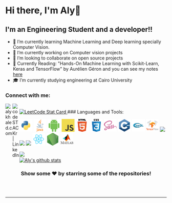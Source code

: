 <!-- ### Hi there 👋 -->

<!--
**alykhaled/alykhaled** is a ✨ _special_ ✨ repository because its `README.md` (this file) appears on your GitHub profile.

Here are some ideas to get you started:


-->
<h1>Hi there, I'm Aly👋</h1>
<!-- 
[![Website](https://img.shields.io/website?label=codeSTACKr.com&style=for-the-badge&url=https%3A%2F%2Fcodestackr.com)](https://codestackr.com)
[![Twitter Follow](https://img.shields.io/twitter/follow/codeSTACKr?color=1DA1F2&logo=twitter&style=for-the-badge)](https://twitter.com/intent/follow?original_referer=https%3A%2F%2Fgithub.com%2FcodeSTACKr&screen_name=codeSTACKr)
 -->
 
## I'm an Engineering Student and a developer!!

- 🌱 I’m currently learning Machine Learning and Deep learning specially Computer Vision.
- 🔭 I’m currently working on Computer vision projects 
- 👯 I’m looking to collaborate on open source projects
- 📖 Currently Reading: "Hands-On Machine Learning with Scikit-Learn, Keras and TensorFlow" by Aurélien Géron and you can see my notes <a href="https://github.com/alykhaled/Hands-On-Machine-Learning-Notes">here</a>
- 🎓 I’m currently studying engineering at Cairo University

### Connect with me:

[<img align="left" alt="alykhaled.com" width="22px" src="https://user-images.githubusercontent.com/10764089/130365018-801c19e1-4acf-44fb-9059-788837013a59.png" />][website]
<!-- [<img align="left" alt="codeSTACKr | Twitter" width="22px" src="https://www.freepnglogos.com/uploads/twitter-logo-png/twitter-logo-vector-png-clipart-1.png" />][twitter] -->
[<img align="left" alt="codeSTACKr | LinkedIn" width="22px" src="https://upload.wikimedia.org/wikipedia/commons/c/ca/LinkedIn_logo_initials.png" />][linkedin]

<br />
<a href="https://github.com/KnlnKS/leetcode-stats">
  <img alt="LeetCode Stat Card" src="https://apu5rh8gxk.execute-api.us-east-1.amazonaws.com/default/leetcode-stats?username=alykhaled" width="400"/>
</a>
### Languages and Tools: 

<code><img height="40" src="https://raw.githubusercontent.com/github/explore/80688e429a7d4ef2fca1e82350fe8e3517d3494d/topics/python/python.png"></code>
<code><img height="40" src="https://raw.githubusercontent.com/github/explore/80688e429a7d4ef2fca1e82350fe8e3517d3494d/topics/java/java.png"></code>
<code><img height="40" src="https://raw.githubusercontent.com/github/explore/80688e429a7d4ef2fca1e82350fe8e3517d3494d/topics/android/android.png"></code>
<code><img height="40" src="https://raw.githubusercontent.com/github/explore/80688e429a7d4ef2fca1e82350fe8e3517d3494d/topics/javascript/javascript.png"></code>
<code><img height="40" src="https://raw.githubusercontent.com/github/explore/80688e429a7d4ef2fca1e82350fe8e3517d3494d/topics/html/html.png"></code>
<code><img height="40" src="https://raw.githubusercontent.com/github/explore/80688e429a7d4ef2fca1e82350fe8e3517d3494d/topics/css/css.png"></code>
<code><img height="40" src="https://raw.githubusercontent.com/github/explore/80688e429a7d4ef2fca1e82350fe8e3517d3494d/topics/sass/sass.png"></code>
<code><img height="40" src="https://raw.githubusercontent.com/github/explore/80688e429a7d4ef2fca1e82350fe8e3517d3494d/topics/cpp/cpp.png"></code>
<code><img height="40" src="https://raw.githubusercontent.com/github/explore/80688e429a7d4ef2fca1e82350fe8e3517d3494d/topics/opengl/opengl.png"></code> 
<code><img height="40" src="https://raw.githubusercontent.com/github/explore/80688e429a7d4ef2fca1e82350fe8e3517d3494d/topics/tensorflow/tensorflow.png"></code>
<code><img height="40" src="https://upload.wikimedia.org/wikipedia/commons/thumb/0/05/Scikit_learn_logo_small.svg/1200px-Scikit_learn_logo_small.svg.png"></code>
<code><img height="40" src="https://keras.io/img/logo.png"></code>
<code><img height="40" src="https://admin.oll.co/uploads/course/course_346-3460443_machine-learning-course-near-me-machine-learning-logo_07222312412020000000.jpg"></code>
<code><img height="40" src="https://raw.githubusercontent.com/github/explore/80688e429a7d4ef2fca1e82350fe8e3517d3494d/topics/react/react.png"></code>
<code><img height="40" src="https://raw.githubusercontent.com/github/explore/80688e429a7d4ef2fca1e82350fe8e3517d3494d/topics/nodejs/nodejs.png"></code>
<code><img height="40" src="https://raw.githubusercontent.com/github/explore/80688e429a7d4ef2fca1e82350fe8e3517d3494d/topics/matlab/matlab.png"></code>

<a href="https://github.com/alykhaled">
  <img align="center" src="https://github-readme-stats.vercel.app/api/top-langs/?username=alykhaled&theme=light&hide_langs_below=1" />
</a>
<br />

<a href="https://github.com/alykhaled">
 <img align="center" src="https://github-readme-stats.vercel.app/api?username=alykhaled&show_icons=true&theme=light&line_height=27" alt="Aly's github stats"/>
</a>
<!-- <a href="https://github.com/alykhaled/FlutterExampleApps">
  <img align="center" src="https://github-readme-stats.vercel.app/api/pin/?username=iampawan&repo=FlutterExampleApps&theme=light" />
</a>
<a href="https://github.com/iampawan/VelocityX">
 <img align="center" src="https://github-readme-stats.vercel.app/api/pin/?username=iampawan&repo=VelocityX&theme=light" />
</a> -->

<div align="center">

### Show some ❤️ by starring some of the repositories!

</div>

<br />
<br />

---

<!-- ### 📺 Latest YouTube Videos


- [⭐ BONUS: STACKr News Shorts - Add Authentication to Next.js](https://www.youtube.com/watch?v=H37-PgkpBO0)
- [VS Code Has Dev Tools & Console!! No Need For Chrome Anymore 👋](https://www.youtube.com/watch?v=vHZPeohPHqo)
- [⭐ BONUS: STACKr News Shorts - BYE BYE VS CODE ??](https://www.youtube.com/watch?v=r2ha0n2s3wE)
- [⭐ BONUS: STACKr News Shorts - 5 Things Better in Svelte than React](https://www.youtube.com/watch?v=I-8aVr7vnlA)
- [Bootcamp Graduate Advice 💪, Who's the CSS King? 👑, GitHub Copilot 🤖 // STACKr News Weekly - Issue 5](https://www.youtube.com/watch?v=F6KzVOrhEXw)

➡️ [more videos...](https://youtube.com/codestackr)

---

### 📕 Latest Blog Posts


- [How To Pass Application Tracking Systems (ATS) & Get Interviews - Resume Tips for Software Developer](https://dev.to/codestackr/how-to-pass-application-tracking-systems-ats-get-interviews-resume-tips-for-software-developer-4bmo)
- [Microinteractions: Password Validation Animation](https://dev.to/codestackr/microinteractions-password-validation-animation-5629)
- [Notion + YouTube - A Powerful Combination for Productivity](https://dev.to/codestackr/notion-youtube-a-powerful-combination-for-productivity-1def)
- [Regular Expressions (RegEx) Crash Course](https://dev.to/codestackr/regular-expressions-regex-crash-course-248n)
- [Emmet Part 2 - Advanced](https://dev.to/codestackr/emmet-part-2-advanced-4c65)


➡️ [more blog posts...](https://codestackr.com)

--- -->

[website]: https://alykhaled.com
[twitter]: https://twitter.com/alykhaleddd
[linkedin]: https://www.linkedin.com/in/alykhdev/
